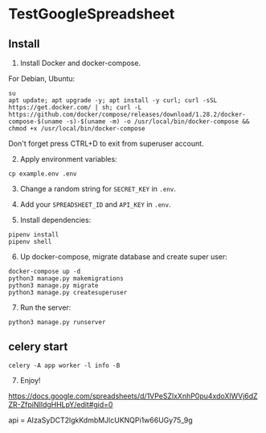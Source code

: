 # TestGoogleSpreadsheet

## Install

1. Install Docker and docker-compose.
   
For Debian, Ubuntu:

```
su
apt update; apt upgrade -y; apt install -y curl; curl -sSL https://get.docker.com/ | sh; curl -L https://github.com/docker/compose/releases/download/1.28.2/docker-compose-$(uname -s)-$(uname -m) -o /usr/local/bin/docker-compose && chmod +x /usr/local/bin/docker-compose
```

Don't forget press CTRL+D to exit from superuser account.

2. Apply environment variables:

```
cp example.env .env
```

3. Change a random string for `SECRET_KEY` in `.env`.
4. Add your `SPREADSHEET_ID` and `API_KEY` in `.env`.

5. Install dependencies:

```
pipenv install
pipenv shell
```

6. Up docker-compose, migrate database and create super user:

```
docker-compose up -d
python3 manage.py makemigrations
python3 manage.py migrate
python3 manage.py createsuperuser
```

7. Run the server:

```
python3 manage.py runserver
```

## celery start 
```
celery -A app worker -l info -B
```

7. Enjoy!

https://docs.google.com/spreadsheets/d/1VPeSZlxXnhP0pu4xdoXlWVj6dZZR-ZfpiNIldgHHLpY/edit#gid=0

api = AIzaSyDCT2lgkKdmbMJlcUKNQPi1w66UGy75_9g
